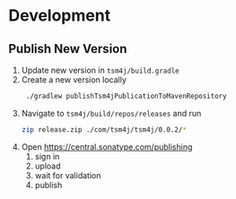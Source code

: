 # Development

## Publish New Version

1. Update new version in `tsm4j/build.gradle`
2. Create a new version locally
   ```bash
    ./gradlew publishTsm4jPublicationToMavenRepository
   ```
3. Navigate to `tsm4j/build/repos/releases` and run
   ```bash
   zip release.zip ./com/tsm4j/tsm4j/0.0.2/*
   ```
4. Open https://central.sonatype.com/publishing
   1. sign in
   2. upload
   3. wait for validation
   4. publish
